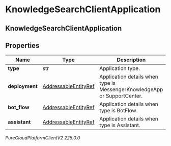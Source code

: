 # KnowledgeSearchClientApplication

## KnowledgeSearchClientApplication

## Properties

|Name | Type | Description | Notes|
|------------ | ------------- | ------------- | -------------|
| **type** | str | Application type. | |
| **deployment** | [AddressableEntityRef](AddressableEntityRef) | Application details when type is MessengerKnowledgeApp or SupportCenter. | [optional] |
| **bot_flow** | [AddressableEntityRef](AddressableEntityRef) | Application details when type is BotFlow. | [optional] |
| **assistant** | [AddressableEntityRef](AddressableEntityRef) | Application details when type is Assistant. | [optional] |



_PureCloudPlatformClientV2 225.0.0_
